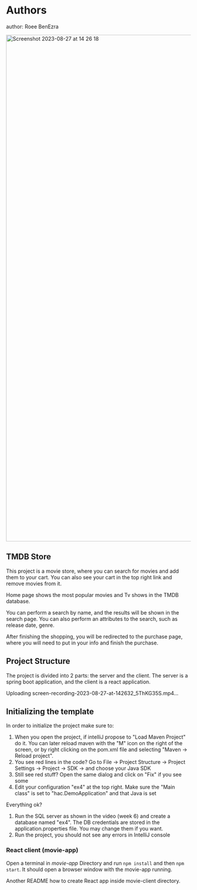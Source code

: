 # Authors

author: Roee BenEzra


<img width="1377" alt="Screenshot 2023-08-27 at 14 26 18" src="https://github.com/roeebenezra/TMDB-store/assets/93773055/800b235a-3804-409b-b4d3-4fedca4f0bf4">


## TMDB Store

This project is a movie store, where you can search for movies and add them to your cart.
You can also see your cart in the top right link and remove movies from it.

Home page shows the most popular movies and Tv shows in the TMDB database.

You can perform a search by name, and the results will be shown in the search page.
You can also perform an attributes to the search, such as release date, genre.

After finishing the shopping, you will be redirected to the purchase page, where you will need
to put in your info and finish the purchase.

## Project Structure

The project is divided into 2 parts: the server and the client.
The server is a spring boot application, and the client is a react application.



Uploading screen-recording-2023-08-27-at-142632_5ThKG35S.mp4…



## Initializing the template

In order to initialize the project make sure to:

1. When you open the project, if intelliJ propose to "Load Maven Project" do it. You can later reload maven with the "M" icon on the right of the screen, or by right clicking on the pom.xml file and selecting "Maven -> Reload project".
2. You see red lines in the code? Go to File -> Project Structure -> Project Settings -> Project -> SDK -> and choose your Java SDK
3. Still see red stuff? Open the same dialog and click on "Fix" if you see some
4. Edit your configuration "ex4" at the top right. Make sure the "Main class" is set to "hac.DemoApplication" and that Java is set

Everything ok?
1. Run the SQL server as shown in the video (week 6) and create a database named "ex4". The DB credentials are stored in the application.properties file. You may change them if you want.
2. Run the project, you should not see any errors in IntelliJ console

### React client (movie-app)

Open a terminal in *movie-app* Directory and run `npm install` and then `npm start`.
It should open a browser window with the movie-app running.

Another README how to create React app inside movie-client directory.
